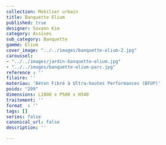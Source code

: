 ```yaml
---
collection: Mobilier urbain
title: Banquette Elium
published: true
designer: Sovann Kim
category: Assises
sub_category: Banquette
gamme: Elium
cover_image: "../../images/banquette-elium-2.jpg"
caroussel:
- "../../images/jardin-banquette-elium.jpg"
- "../../images/banquette-elium-parc.jpg"
reference : ''
filaire: ''
materiau: 'Béton Fibré à Ultra-hautes Performances (BFUP)'
poids: "209"
dimensions: L1800 x P500 x H540
traitement: ''
format  : ''
tags: []
series: false
canonical_url: false
description: ''

---
```

